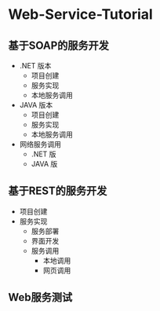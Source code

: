 # Web-Service-Tutorial
## 基于SOAP的服务开发
- .NET 版本
  - 项目创建
  - 服务实现
  - 本地服务调用
- JAVA 版本
  - 项目创建
  - 服务实现
  - 本地服务调用
- 网络服务调用
  - .NET 版
  - JAVA 版

## 基于REST的服务开发
- 项目创建
- 服务实现
  - 服务部署
  - 界面开发
  - 服务调用
    - 本地调用
    - 网页调用

## Web服务测试
